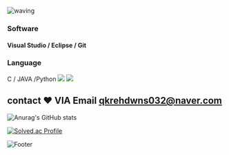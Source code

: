 ![waving](https://capsule-render.vercel.app/api?type=waving&height=200&text=DongjunPark&fontAlign=30&fontAlignY=35&color=gradient)


### Software
#### Visual Studio / Eclipse / Git 

### Language

C / JAVA /Python
<img src="https://img.shields.io/badge/-3776AB?style=for-the badge&logo=C&logoColor=white">
<img src="https://img.shields.io/badge/-3776AB?style=for-the badge&logo=JAVA&logoColor=blue">
## contact ❤️ VIA Email qkrehdwns032@naver.com

![Anurag's GitHub stats](https://github-readme-stats.vercel.app/api?username=qkrehdwns032&show_icons=true&theme=radical)

[![Solved.ac Profile](http://mazassumnida.wtf/api/v2/generate_badge?boj=qkrehdwns032)](https://solved.ac/qkrehdwns032/)

![Footer](https://capsule-render.vercel.app/api?type=waving&color=gradient&height=200&section=footer)

